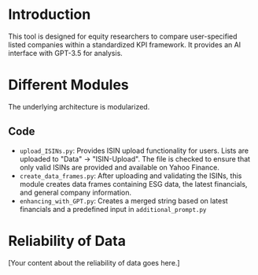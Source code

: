 # Introduction
This tool is designed for equity researchers to compare user-specified listed companies within a standardized KPI framework. It provides an AI interface with GPT-3.5 for analysis.

# Different Modules
The underlying architecture is modularized.

## Code
- `upload_ISINs.py`: Provides ISIN upload functionality for users. Lists are uploaded to "Data" → "ISIN-Upload". The file is checked to ensure that only valid ISINs are provided and available on Yahoo Finance.
- `create_data_frames.py`: After uploading and validating the ISINs, this module creates data frames containing ESG data, the latest financials, and general company information.
- `enhancing_with_GPT.py`: Creates a merged string based on latest financials and a predefined input in `additional_prompt.py`  

  
# Reliability of Data
[Your content about the reliability of data goes here.]
